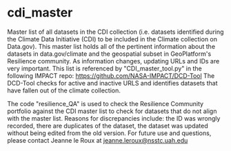 # cdi_master
Master list of all datasets in the CDI collection (i.e. datasets identified during the Climate Data Initiative (CDI) to be included in the Climate collection on Data.gov). 
This master list holds all of the pertinent information about the datasets in data.gov/climate and 
the geospatial subset in GeoPlatform's Resilience community. As information changes, updating URLs and IDs are very important. 
This list is referenced by "CDI_master_tool.py" in the following IMPACT repo: https://github.com/NASA-IMPACT/DCD-Tool
The DCD-Tool checks for active and inactive URLS and identifies datasets that have fallen out of the climate collection. 

The code "resilience_QA" is used to check the Resilience Community portfolio against the CDI master list to check for datasets that do not align with the master list. Reasons for discrepancies include: the ID was wrongly recorded, there are duplicates of the dataset, the dataset was updated without being edited from the old version. For future use and questions, please contact Jeanne le Roux at jeanne.leroux@nsstc.uah.edu 
